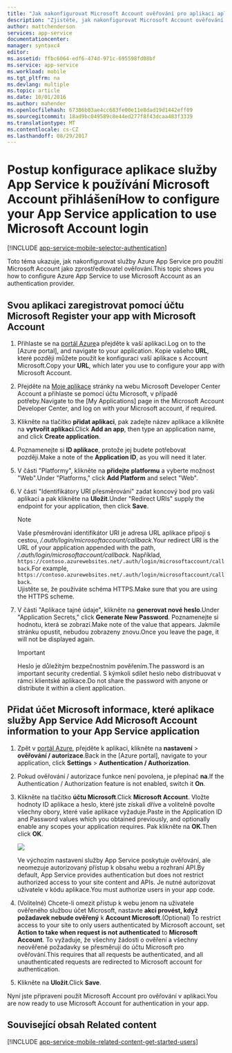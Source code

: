 ```yaml
---
title: "Jak nakonfigurovat Microsoft Account ověřování pro aplikaci aplikační služby"
description: "Zjistěte, jak nakonfigurovat Microsoft Account ověřování pro aplikaci aplikační služby."
author: mattchenderson
services: app-service
documentationcenter: 
manager: syntaxc4
editor: 
ms.assetid: ffbc6064-edf6-474d-971c-695598fd08bf
ms.service: app-service
ms.workload: mobile
ms.tgt_pltfrm: na
ms.devlang: multiple
ms.topic: article
ms.date: 10/01/2016
ms.author: mahender
ms.openlocfilehash: 67386b03ae4cc683fe00e11e8dad19d1442eff09
ms.sourcegitcommit: 18ad9bc049589c8e44ed277f8f43dcaa483f3339
ms.translationtype: MT
ms.contentlocale: cs-CZ
ms.lasthandoff: 08/29/2017
---
```

# <a name="how-to-configure-your-app-service-application-to-use-microsoft-account-login"></a><span data-ttu-id="b9af5-103">Postup konfigurace aplikace služby App Service k používání Microsoft Account přihlášení</span><span class="sxs-lookup"><span data-stu-id="b9af5-103">How to configure your App Service application to use Microsoft Account login</span></span>
[!INCLUDE [app-service-mobile-selector-authentication](../../includes/app-service-mobile-selector-authentication.md)]

<span data-ttu-id="b9af5-104">Toto téma ukazuje, jak nakonfigurovat služby Azure App Service pro použití Microsoft Account jako zprostředkovatel ověřování.</span><span class="sxs-lookup"><span data-stu-id="b9af5-104">This topic shows you how to configure Azure App Service to use Microsoft Account as an authentication provider.</span></span> 

## <span data-ttu-id="b9af5-105"><a name="register-microsoft-account"></a>Svou aplikaci zaregistrovat pomocí účtu Microsoft</span><span class="sxs-lookup"><span data-stu-id="b9af5-105"><a name="register-microsoft-account"> </a>Register your app with Microsoft Account</span></span>
1. <span data-ttu-id="b9af5-106">Přihlaste se na [portál Azure]a přejděte k vaší aplikaci.</span><span class="sxs-lookup"><span data-stu-id="b9af5-106">Log on to the [Azure portal], and navigate to your application.</span></span> <span data-ttu-id="b9af5-107">Kopie vašeho **URL**, které později můžete použít ke konfiguraci vaší aplikace s Account Microsoft.</span><span class="sxs-lookup"><span data-stu-id="b9af5-107">Copy your **URL**, which later you use to configure your app with Microsoft Account.</span></span>
2. <span data-ttu-id="b9af5-108">Přejděte na [Moje aplikace] stránky na webu Microsoft Developer Center Account a přihlaste se pomocí účtu Microsoft, v případě potřeby.</span><span class="sxs-lookup"><span data-stu-id="b9af5-108">Navigate to the [My Applications] page in the Microsoft Account Developer Center, and log on with your Microsoft account, if required.</span></span>
3. <span data-ttu-id="b9af5-109">Klikněte na tlačítko **přidat aplikaci**, pak zadejte název aplikace a klikněte na **vytvořit aplikaci**.</span><span class="sxs-lookup"><span data-stu-id="b9af5-109">Click **Add an app**, then type an application name, and click **Create application**.</span></span>
4. <span data-ttu-id="b9af5-110">Poznamenejte si **ID aplikace**, protože jej budete potřebovat později.</span><span class="sxs-lookup"><span data-stu-id="b9af5-110">Make a note of the **Application ID**, as you will need it later.</span></span> 
5. <span data-ttu-id="b9af5-111">V části "Platformy", klikněte na **přidejte platformu** a vyberte možnost "Web".</span><span class="sxs-lookup"><span data-stu-id="b9af5-111">Under "Platforms," click **Add Platform** and select "Web".</span></span>
6. <span data-ttu-id="b9af5-112">V části "Identifikátory URI přesměrování" zadat koncový bod pro vaši aplikaci a pak klikněte na **Uložit**.</span><span class="sxs-lookup"><span data-stu-id="b9af5-112">Under "Redirect URIs" supply the endpoint for your application, then click **Save**.</span></span> 
   
   > [!NOTE]
   > <span data-ttu-id="b9af5-113">Vaše přesměrování identifikátor URI je adresa URL aplikace připojí s cestou, */.auth/login/microsoftaccount/callback*.</span><span class="sxs-lookup"><span data-stu-id="b9af5-113">Your redirect URI is the URL of your application appended with the path, */.auth/login/microsoftaccount/callback*.</span></span> <span data-ttu-id="b9af5-114">Například, `https://contoso.azurewebsites.net/.auth/login/microsoftaccount/callback`.</span><span class="sxs-lookup"><span data-stu-id="b9af5-114">For example, `https://contoso.azurewebsites.net/.auth/login/microsoftaccount/callback`.</span></span>   
   > <span data-ttu-id="b9af5-115">Ujistěte se, že používáte schéma HTTPS.</span><span class="sxs-lookup"><span data-stu-id="b9af5-115">Make sure that you are using the HTTPS scheme.</span></span>
   
7. <span data-ttu-id="b9af5-116">V části "Aplikace tajné údaje", klikněte na **generovat nové heslo**.</span><span class="sxs-lookup"><span data-stu-id="b9af5-116">Under "Application Secrets," click **Generate New Password**.</span></span> <span data-ttu-id="b9af5-117">Poznamenejte si hodnotu, která se zobrazí.</span><span class="sxs-lookup"><span data-stu-id="b9af5-117">Make note of the value that appears.</span></span> <span data-ttu-id="b9af5-118">Jakmile stránku opustit, nebudou zobrazeny znovu.</span><span class="sxs-lookup"><span data-stu-id="b9af5-118">Once you leave the page, it will not be displayed again.</span></span>

    > [!IMPORTANT]
    > <span data-ttu-id="b9af5-119">Heslo je důležitým bezpečnostním pověřením.</span><span class="sxs-lookup"><span data-stu-id="b9af5-119">The password is an important security credential.</span></span> <span data-ttu-id="b9af5-120">S kýmkoli sdílet heslo nebo distribuovat v rámci klientské aplikace.</span><span class="sxs-lookup"><span data-stu-id="b9af5-120">Do not share the password with anyone or distribute it within a client application.</span></span>

## <span data-ttu-id="b9af5-121"><a name="secrets"></a>Přidat účet Microsoft informace, které aplikace služby App Service</span><span class="sxs-lookup"><span data-stu-id="b9af5-121"><a name="secrets"> </a>Add Microsoft Account information to your App Service application</span></span>
1. <span data-ttu-id="b9af5-122">Zpět v [portál Azure], přejděte k aplikaci, klikněte na **nastavení** > **ověřování / autorizace**.</span><span class="sxs-lookup"><span data-stu-id="b9af5-122">Back in the [Azure portal], navigate to your application, click **Settings** > **Authentication / Authorization**.</span></span>
2. <span data-ttu-id="b9af5-123">Pokud ověřování / autorizace funkce není povolena, je přepínač **na**.</span><span class="sxs-lookup"><span data-stu-id="b9af5-123">If the Authentication / Authorization feature is not enabled, switch it **On**.</span></span>
3. <span data-ttu-id="b9af5-124">Klikněte na tlačítko **účtu Microsoft**.</span><span class="sxs-lookup"><span data-stu-id="b9af5-124">Click **Microsoft Account**.</span></span> <span data-ttu-id="b9af5-125">Vložte hodnoty ID aplikace a heslo, které jste získali dříve a volitelně povolte všechny obory, které vaše aplikace vyžaduje.</span><span class="sxs-lookup"><span data-stu-id="b9af5-125">Paste in the Application ID and Password values which you obtained previously, and optionally enable any scopes your application requires.</span></span> <span data-ttu-id="b9af5-126">Pak klikněte na **OK**.</span><span class="sxs-lookup"><span data-stu-id="b9af5-126">Then click **OK**.</span></span>
   
    ![][1]
   
    <span data-ttu-id="b9af5-127">Ve výchozím nastavení služby App Service poskytuje ověřování, ale neomezuje autorizovaný přístup k obsahu webu a rozhraní API.</span><span class="sxs-lookup"><span data-stu-id="b9af5-127">By default, App Service provides authentication but does not restrict authorized access to your site content and APIs.</span></span> <span data-ttu-id="b9af5-128">Je nutné autorizovat uživatele v kódu aplikace.</span><span class="sxs-lookup"><span data-stu-id="b9af5-128">You must authorize users in your app code.</span></span>
4. <span data-ttu-id="b9af5-129">(Volitelné) Chcete-li omezit přístup k webu jenom na uživatele ověřeného službou účet Microsoft, nastavte **akci provést, když požadavek nebude ověřený** k **Account Microsoft**.</span><span class="sxs-lookup"><span data-stu-id="b9af5-129">(Optional) To restrict access to your site to only users authenticated by Microsoft account, set **Action to take when request is not authenticated** to **Microsoft Account**.</span></span> <span data-ttu-id="b9af5-130">To vyžaduje, že všechny žádosti o ověření a všechny neověřené požadavky se přesměrují do účtu Microsoft pro ověřování.</span><span class="sxs-lookup"><span data-stu-id="b9af5-130">This requires that all requests be authenticated, and all unauthenticated requests are redirected to Microsoft account for authentication.</span></span>
5. <span data-ttu-id="b9af5-131">Klikněte na **Uložit**.</span><span class="sxs-lookup"><span data-stu-id="b9af5-131">Click **Save**.</span></span>

<span data-ttu-id="b9af5-132">Nyní jste připraveni použít Microsoft Account pro ověřování v aplikaci.</span><span class="sxs-lookup"><span data-stu-id="b9af5-132">You are now ready to use Microsoft Account for authentication in your app.</span></span>

## <span data-ttu-id="b9af5-133"><a name="related-content"></a>Související obsah</span><span class="sxs-lookup"><span data-stu-id="b9af5-133"><a name="related-content"> </a>Related content</span></span>
[!INCLUDE [app-service-mobile-related-content-get-started-users](../../includes/app-service-mobile-related-content-get-started-users.md)]

<!-- Images. -->

[0]: ./media/app-service-mobile-how-to-configure-microsoft-authentication/app-service-microsoftaccount-redirect.png
[1]: ./media/app-service-mobile-how-to-configure-microsoft-authentication/mobile-app-microsoftaccount-settings.png

<!-- URLs. -->

[Moje aplikace]: http://go.microsoft.com/fwlink/p/?LinkId=262039
[portál Azure]: https://portal.azure.com/
